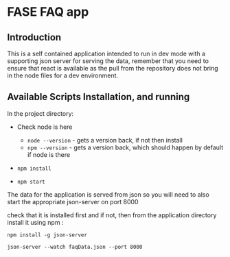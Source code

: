 # FASE FAQ app

## Introduction
This is a self contained application intended to run in dev mode with a supporting json server for serving the data, remember that you need to ensure that react is available as the pull from the repository does not bring in the node files for a dev environment. 

## Available Scripts Installation, and running

In the project directory:
- Check node is here
    - `node --version` - gets a version back, if not then install
    - `npm --version` - gets a version back, which should happen by default if node is there

- `npm install` 
- `npm start`

The data for the application is served from json so you will need to also start the appropriate json-server on port 8000

check that it is installed first and if not, then from the application directory install it using npm :

`npm install -g json-server`

`json-server --watch faqData.json --port 8000`

